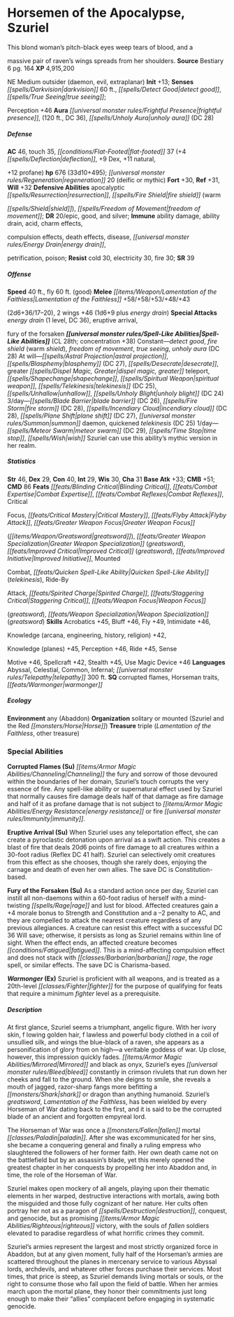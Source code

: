 ﻿---
cssclass: [monsters]

---

# Horsemen of the Apocalypse, Szuriel
This blond woman’s pitch-black eyes weep tears of blood, and a

massive pair of raven’s wings spreads from her shoulders.
**Source** Bestiary 6 pg. 164
**XP** 4,915,200

NE Medium outsider (daemon, evil, extraplanar)
**Init** +13; **Senses** _[[spells/Darkvision|darkvision]]_ 60 ft., _[[spells/Detect Good|detect good]]_, _[[spells/True Seeing|true seeing]]_;

Perception +46
**Aura** _[[universal monster rules/Frightful Presence|frightful presence]]_, (120 ft., DC 36), _[[spells/Unholy Aura|unholy aura]]_ (DC 28)

##### Defense

**AC** 46, touch 35, _[[conditions/Flat-Footed|flat-footed]]_ 37 (+4 _[[spells/Deflection|deflection]]_, +9 Dex, +11 natural,

+12 profane)
**hp** 676 (33d10+495); _[[universal monster rules/Regeneration|regeneration]]_ 20 (deific or mythic)
**Fort** +30, **Ref** +31, **Will** +32
**Defensive Abilities** apocalyptic _[[spells/Resurrection|resurrection]]_, _[[spells/Fire Shield|fire shield]]_ (warm

_[[spells/Shield|shield]]_), _[[spells/Freedom of Movement|freedom of movement]]_; **DR** 20/epic, good, and silver; **Immune** ability damage, ability drain, acid, charm effects,

compulsion effects, death effects, disease, _[[universal monster rules/Energy Drain|energy drain]]_,

petrification, poison; **Resist** cold 30, electricity 30, fire 30; **SR** 39

##### Offense
**Speed** 40 ft., fly 60 ft. (good)
**Melee** _[[items/Weapon/Lamentation of the Faithless|Lamentation of the Faithless]]_ +58/+58/+53/+48/+43

(2d6+36/17–20), 2 wings +46 (1d6+9 plus _energy drain_)
**Special Attacks** _energy drain_ (1 level, DC 36), eruptive arrival,

fury of the forsaken
**_[[universal monster rules/Spell-Like Abilities|Spell-Like Abilities]]_** (CL 28th; concentration +38)
Constant—_detect good_, _fire shield_ (warm _shield_), _freedom of movement_, _true seeing_, _unholy aura_ (DC 28) 
At will—_[[spells/Astral Projection|astral projection]]_, _[[spells/Blasphemy|blasphemy]]_ (DC 27), _[[spells/Desecrate|desecrate]]_, greater _[[spells/Dispel Magic, Greater|dispel magic, greater]]_ teleport, _[[spells/Shapechange|shapechange]]_, _[[spells/Spiritual Weapon|spiritual weapon]]_, _[[spells/Telekinesis|telekinesis]]_ (DC 25), _[[spells/Unhallow|unhallow]]_, _[[spells/Unholy Blight|unholy blight]]_ (DC 24) 
3/day—_[[spells/Blade Barrier|blade barrier]]_ (DC 26), _[[spells/Fire Storm|fire storm]]_ (DC 28), _[[spells/Incendiary Cloud|incendiary cloud]]_ (DC 28), _[[spells/Plane Shift|plane shift]]_ (DC 27), _[[universal monster rules/Summon|summon]]_ daemon, quickened _telekinesis_ (DC 25) 
1/day—_[[spells/Meteor Swarm|meteor swarm]]_ (DC 29), _[[spells/Time Stop|time stop]]_, _[[spells/Wish|wish]]_ 
 Szuriel can use this ability’s mythic version in her realm.

##### Statistics
**Str** 46, **Dex** 29, **Con** 40, **Int** 29, **Wis** 30, **Cha** 31
**Base Atk** +33; **CMB** +51; **CMD** 86
**Feats** _[[feats/Blinding Critical|Blinding Critical]]_, _[[feats/Combat Expertise|Combat Expertise]]_, _[[feats/Combat Reflexes|Combat Reflexes]]_, Critical

Focus, _[[feats/Critical Mastery|Critical Mastery]]_, _[[feats/Flyby Attack|Flyby Attack]]_, _[[feats/Greater Weapon Focus|Greater Weapon Focus]]_

(_[[items/Weapon/Greatsword|greatsword]]_), _[[feats/Greater Weapon Specialization|Greater Weapon Specialization]]_ (_greatsword_), _[[feats/Improved Critical|Improved Critical]]_ (_greatsword_), _[[feats/Improved Initiative|Improved Initiative]]_, Mounted

Combat, _[[feats/Quicken Spell-Like Ability|Quicken Spell-Like Ability]]_ (_telekinesis_), Ride-By

Attack, _[[feats/Spirited Charge|Spirited Charge]]_, _[[feats/Staggering Critical|Staggering Critical]]_, _[[feats/Weapon Focus|Weapon Focus]]_

(_greatsword_), _[[feats/Weapon Specialization|Weapon Specialization]]_ (_greatsword_)
**Skills** Acrobatics +45, Bluff +46, Fly +49, Intimidate +46,

Knowledge (arcana, engineering, history, religion) +42,

Knowledge (planes) +45, Perception +46, Ride +45, Sense

Motive +46, Spellcraft +42, Stealth +45, Use Magic Device +46
**Languages** Abyssal, Celestial, Common, Infernal; _[[universal monster rules/Telepathy|telepathy]]_ 300 ft.
**SQ** corrupted flames, Horseman traits, _[[feats/Warmonger|warmonger]]_

##### Ecology

**Environment** any (Abaddon)
**Organization** solitary or mounted (Szuriel and the Red _[[monsters/Horse|Horse]]_)
**Treasure** triple (_Lamentation of the Faithless_, other treasure)

### Special Abilities

**Corrupted Flames (Su)** _[[items/Armor Magic Abilities/Channeling|Channeling]]_ the fury and sorrow of those devoured within the boundaries of her domain, Szuriel’s touch corrupts the very essence of fire. Any spell-like ability or supernatural effect used by Szuriel that normally causes fire damage deals half of that damage as fire damage and half of it as profane damage that is not subject to _[[items/Armor Magic Abilities/Energy Resistance|energy resistance]]_ or fire _[[universal monster rules/Immunity|immunity]]_.

**Eruptive Arrival (Su)** When Szuriel uses any teleportation effect, she can create a pyroclastic detonation upon arrival as a swift action. This creates a blast of fire that deals 20d6 points of fire damage to all creatures within a 30-foot radius (Reflex DC 41 half). Szuriel can selectively omit creatures from this effect as she chooses, though she rarely does, enjoying the carnage and death of even her own allies. The save DC is Constitution-based.

**Fury of the Forsaken (Su)** As a standard action once per day, Szuriel can instill all non-daemons within a 60-foot radius of herself with a mind-twisting _[[spells/Rage|rage]]_ and lust for blood. Affected creatures gain a +4 morale bonus to Strength and Constitution and a –2 penalty to AC, and they are compelled to attack the nearest creature regardless of any previous allegiances. A creature can resist this effect with a successful DC 36 Will save; otherwise, it persists as long as Szuriel remains within line of sight. When the effect ends, an affected creature becomes _[[conditions/Fatigued|fatigued]]_. This is a mind-affecting compulsion effect and does not stack with _[[classes/Barbarian|barbarian]]_ _rage_, the _rage_ spell, or similar effects. The save DC is Charisma-based.

**_Warmonger_ (Ex)** Szuriel is proficient with all weapons, and is treated as a 20th-level _[[classes/Fighter|fighter]]_ for the purpose of qualifying for feats that require a minimum _fighter_ level as a prerequisite.

##### Description

At first glance, Szuriel seems a triumphant, angelic figure. With her ivory skin, f lowing golden hair, f lawless and powerful body clothed in a coil of unsullied silk, and wings the blue-black of a raven, she appears as a personification of glory from on high—a veritable goddess of war. Up close, however, this impression quickly fades. _[[items/Armor Magic Abilities/Mirrored|Mirrored]]_ and black as onyx, Szuriel’s eyes _[[universal monster rules/Bleed|bleed]]_ constantly in crimson rivulets that run down her cheeks and fall to the ground. When she deigns to smile, she reveals a mouth of jagged, razor-sharp fangs more befitting a _[[monsters/Shark|shark]]_ or dragon than anything humanoid. Szuriel’s _greatsword_, _Lamentation of the Faithless_, has been wielded by every Horseman of War dating back to the first, and it is said to be the corrupted blade of an ancient and forgotten empyreal lord.

The Horseman of War was once a _[[monsters/Fallen|fallen]]_ mortal _[[classes/Paladin|paladin]]_. After she was excommunicated for her sins, she became a conquering general and finally a ruling empress who slaughtered the followers of her former faith. Her own death came not on the battlefield but by an assassin’s blade, yet this merely opened the greatest chapter in her conquests by propelling her into Abaddon and, in time, the role of the Horseman of War.

Szuriel makes open mockery of all angels, playing upon their thematic elements in her warped, destructive interactions with mortals, awing both the misguided and those fully cognizant of her nature. Her cults often portray her not as a paragon of _[[spells/Destruction|destruction]]_, conquest, and genocide, but as promising _[[items/Armor Magic Abilities/Righteous|righteous]]_ victory, with the souls of _fallen_ soldiers elevated to paradise regardless of what horrific crimes they commit.

Szuriel’s armies represent the largest and most strictly organized force in Abaddon, but at any given moment, fully half of the Horseman’s armies are scattered throughout the planes in mercenary service to various Abyssal lords, archdevils, and whatever other forces purchase their services. Most times, that price is steep, as Szuriel demands living mortals or souls, or the right to consume those who fall upon the field of battle. When her armies march upon the mortal plane, they honor their commitments just long enough to make their “allies” complacent before engaging in systematic genocide.
